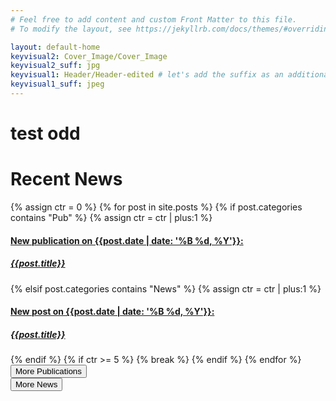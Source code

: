 ```yaml
---
# Feel free to add content and custom Front Matter to this file.
# To modify the layout, see https://jekyllrb.com/docs/themes/#overriding-theme-defaults

layout: default-home
keyvisual2: Cover_Image/Cover_Image
keyvisual2_suff: jpg
keyvisual1: Header/Header-edited # let's add the suffix as an additional variable
keyvisual1_suff: jpeg
---
```


<h1 class="center">test odd</h1>
<!-- {% assign pages = site.pages | where_exp: "item" , "item.path contains '_pages/'"%}
{% for item in pages %}
  <p> {{item.title}} {{item.permalink}} </p>
{% endfor %} -->

<!-- This is the carousel title -->
<div class="specials-grey">
<div class="center">
    <h1> Recent News </h1>
</div>
</div>

<head>
  <!-- other head stuff... -->
  <!-- <link rel="stylesheet" href="{{site.url}}/assets/css/flickity.css" media="screen"> -->
  <link rel="stylesheet" href="{{site.baseurl}}/assets/css/flickity.css" media="screen">
</head>

<!-- Start the carousel -->
<div class="container">
<body>
<!-- Flickity HTML init -->
<div class="carousel js-flickity">
  {% assign ctr = 0 %}
  {% for post in site.posts %} <!-- Loop over Pub and News posts -->
    {% if post.categories contains "Pub" %}
    {% assign ctr = ctr | plus:1 %}
    <div class="carousel-cell">
      <a href="{{ post.url | prepend: site.baseurl | replace: '//', '/' }}">
        <div class="carousel-inner">
            <div class="active item">
            <div class="carousel-content">
                <h4>New publication on {{post.date | date: '%B %d, %Y'}}:</h4>
            </div>
            <div class="carousel-caption">
                <h5>{{post.title}}</h5>
            </div>
            <img src="{{site.baseurl}}/assets/content/Images/Pubs/{{ post.year }}/{{ post.pub-id }}/{{ post.pubtitlepic }}.{{ post.pubtitlepic_suff }}" alt="">
            </div>
        </div>
      </a>
    </div>
    {% elsif post.categories contains "News" %}
    {% assign ctr = ctr | plus:1 %}
    <div class="carousel-cell">
      <a href="{{ post.url | prepend: site.baseurl | replace: '//', '/' }}">
        <div class="carousel-inner">
            <div class="active item">
            <div class="carousel-content">
                <h4>New post on {{post.date | date: '%B %d, %Y'}}:</h4>
            </div>
            <div class="carousel-caption">
                <h5>{{post.title}}</h5>
            </div>
            <img src="{{site.baseurl}}/assets/content/Images/News/{{ post.year }}/{{ post.post-id }}/{{ post.titlepic }}.{{ post.titlepic_suff }}" alt="">
            </div>
        </div>
      </a>
    </div>
    {% endif %}  
    {% if ctr >= 5 %}
      {% break %}
    {% endif %}
  {% endfor %}
    <!-- Now add the last cell for linking to other pages -->
    <div class="carousel-cell">
        <div class="carousel-inner">
            <div class="active item">
            <div class="center">
                <a href="{{site.url}}/_pages/publications"><button class="carousel-button-2 shadow">More Publications</button></a>
            </div>
            <div class="center">
                <a href="{{site.url}}/_pages/news"><button class="carousel-button-1 shadow">More News</button></a>
            </div>
            <img src="{{site.url}}/assets/content/Images/Misc/blank.jpg" alt="">
            </div>
        </div>
    </div>
</div>
  <!-- all your great html... -->
  <!-- <script src="{{site.url}}/assets/css/flickity.pkgd.min.js"></script> -->
  <script src="{{site.baseurl}}/assets/css/flickity.pkgd.min.js"></script>
</body>
</div>

